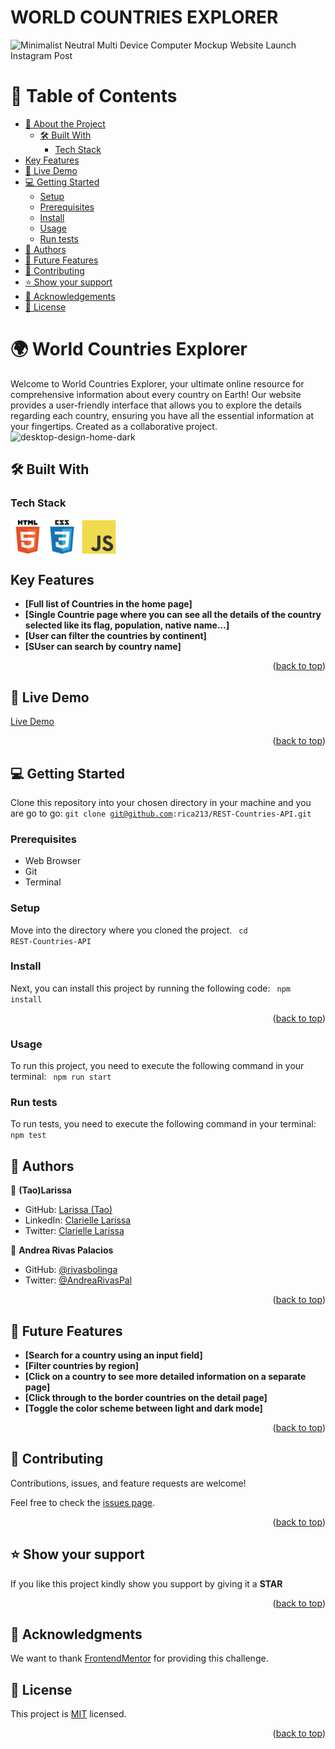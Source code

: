 # WORLD COUNTRIES EXPLORER

![Minimalist Neutral Multi Device Computer Mockup Website Launch Instagram Post](https://github.com/rivasbolinga/REST-Countries-API/assets/103900838/0fcdf562-f678-4650-a01a-86a1dbbf6c17)





# 📗 Table of Contents

- [📖 About the Project](#about-project)
  - [🛠 Built With](#built-with)
    - [Tech Stack](#tech-stack)
- [Key Features](#key-features)
- [🚀 Live Demo](#live-demo)
- [💻 Getting Started](#getting-started)
  - [Setup](#setup)
  - [Prerequisites](#prerequisites)
  - [Install](#install)
  - [Usage](#usage)
  - [Run tests](#run-tests)
- [👥 Authors](#authors)
- [🔭 Future Features](#future-features)
- [🤝 Contributing](#contributing)
- [⭐️ Show your support](#support)
- [🙏 Acknowledgements](#acknowledgements)
- [📝 License](#license)

<!-- PROJECT DESCRIPTION -->

# 🌍 World Countries Explorer <a name="about-project"></a>

Welcome to World Countries Explorer, your ultimate online resource for comprehensive information about every country on Earth! 
Our website provides a user-friendly interface that allows you to explore the details regarding each country, ensuring you have all the essential information at your fingertips. 
Created as a collaborative project. 
![desktop-design-home-dark](https://user-images.githubusercontent.com/10439283/222989199-41f78eba-9fb9-4b48-9d0d-5bf443d392b1.jpg)

## 🛠 Built With <a name="built-with"></a>

### Tech Stack <a name="tech-stack"></a>

<a href="https://www.w3.org/html/" target="_blank"><img align="center" src="https://raw.githubusercontent.com/devicons/devicon/master/icons/html5/html5-original-wordmark.svg" alt="html5" width="55" height="55"/></a><a href="https://www.w3schools.com/css/" target="_blank"><img align="center" src="https://raw.githubusercontent.com/devicons/devicon/master/icons/css3/css3-original-wordmark.svg" alt="css3" width="55" height="55"/></a>
<a href="https://developer.mozilla.org/en-US/docs/Web/JavaScript" target="_blank" rel="noreferrer"><img align="center" src="https://raw.githubusercontent.com/devicons/devicon/master/icons/javascript/javascript-original.svg" alt="javascript" width="55" height="55"/></a>

<!-- Features -->

## Key Features <a name="key-features"></a>
- **[Full list of Countries in the home page]**
- **[Single Countrie page where you can see all the details of the country selected like its flag, population, native name...]**
- **[User can filter the countries by continent]**
- **[SUser can search by country name]**

<p align="right">(<a href="#readme-top">back to top</a>)</p>

<!-- LIVE DEMO -->

## 🚀 Live Demo <a name="live-demo"></a>

[Live Demo](https://rica213.github.io/REST-Countries-API/dist/)

<p align="right">(<a href="#readme-top">back to top</a>)</p>

<!-- GETTING STARTED -->

## 💻 Getting Started <a name="getting-started"></a>
Clone this repository into your chosen directory in your machine and you are go to go:
<code>git clone git@github.com:rica213/REST-Countries-API.git</code>

### Prerequisites
- Web Browser
- Git
- Terminal

### Setup
Move into the directory where you cloned the project.
<code>
cd REST-Countries-API
</code>

### Install
Next, you can install this project by running the following code:
<code>
npm install
</code>
<p align="right">(<a href="#readme-top">back to top</a>)</p>

### Usage
To run this project, you need to execute the following command in your terminal:
<code>
npm run start
</code>

### Run tests
To run tests, you need to execute the following command in your terminal:
<code>
npm test
</code>

<!-- AUTHORS -->
## 👥 Authors <a name="authors"></a>

👤 **(Tao)Larissa**
  - GitHub: [Larissa (Tao)](https://github.com/rica213)
  - LinkedIn: [Clarielle Larissa](https://www.linkedin.com/in/larissa-clarielle)
  - Twitter: [Clarielle Larissa](https://twitter.com/alc3and)

👤 **Andrea Rivas Palacios**
- GitHub: [@rivasbolinga](https://github.com/rivasbolinga)
- Twitter: [@AndreaRivasPal](https://twitter.com/AndreaRivasPal)

<p align="right">(<a href="#readme-top">back to top</a>)</p>

## 🔭 Future Features <a name="future-features"></a>
- **[Search for a country using an input field]**
- **[Filter countries by region]**
- **[Click on a country to see more detailed information on a separate page]**
- **[Click through to the border countries on the detail page]**
- **[Toggle the color scheme between light and dark mode]**

<p align="right">(<a href="#readme-top">back to top</a>)</p>

## 🤝 Contributing <a name="contributing"></a>

Contributions, issues, and feature requests are welcome!

Feel free to check the [issues page](../../issues/).

<p align="right">(<a href="#readme-top">back to top</a>)</p>

<!-- SUPPORT -->

## ⭐️ Show your support <a name="support"></a>

If you like this project kindly show you support by giving it a **STAR**

<p align="right">(<a href="#readme-top">back to top</a>)</p>

## 🙏 Acknowledgments <a name="acknowledgements"></a>
We want to thank [FrontendMentor](https://www.frontendmentor.io/) for providing this challenge.

## 📝 License <a name="license"></a>

This project is [MIT](./LICENSE) licensed.

<p align="right">(<a href="#readme-top">back to top</a>)</p>
